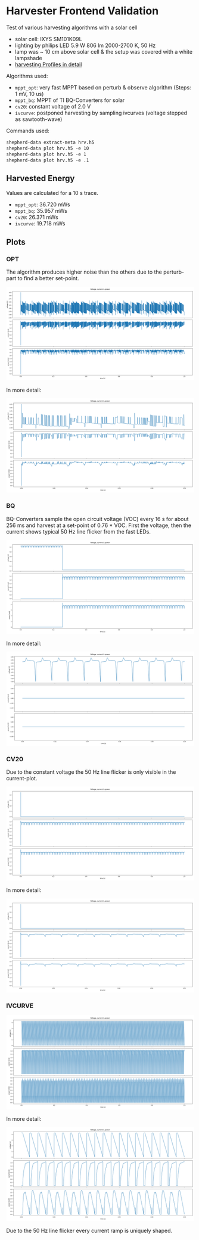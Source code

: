 # Harvester Frontend Validation

Test of various harvesting algorithms with a solar cell

- solar cell: IXYS SM101K09L
- lighting by philips LED 5.9 W 806 lm 2000-2700 K, 50 Hz
- lamp was ~ 10 cm above solar cell & the setup was covered with a white lampshade
- [harvesting Profiles in detail](https://github.com/orgua/shepherd-datalib/blob/main/shepherd_core/shepherd_core/data_models/content/virtual_harvester_fixture.yaml)

Algorithms used:

- `mppt_opt`: very fast MPPT based on perturb & observe algorithm (Steps: 1 mV, 10 us)
- `mppt_bq`: MPPT of TI BQ-Converters for solar
- `cv20`: constant voltage of 2.0 V
- `ivcurve`: postponed harvesting by sampling ivcurves (voltage stepped as sawtooth-wave)

Commands used:

```shell
shepherd-data extract-meta hrv.h5
shepherd-data plot hrv.h5 -e 10
shepherd-data plot hrv.h5 -e 1
shepherd-data plot hrv.h5 -e .1
```

## Harvested Energy

Values are calculated for a 10 s trace.

- `mppt_opt`: 36.720 mWs
- `mppt_bq`: 35.957 mWs
- `cv20`: 26.371 mWs
- `ivcurve`: 19.718 mWs

## Plots

### OPT

The algorithm produces higher noise than the others due to the perturb-part to find a better set-point.

![overview](hrv_opt.plot_0s000_to_1s000.png)

In more detail:

![detail](hrv_opt.plot_0s000_to_0s100.png)

### BQ

BQ-Converters sample the open circuit voltage (VOC) every 16 s for about 256 ms and harvest at a set-point of 0.76 * VOC. First the voltage, then the current shows typical 50 Hz line flicker from the fast LEDs.

![overview](hrv_bq.plot_0s000_to_1s000.png)

In more detail:

![detail](hrv_bq.plot_0s000_to_0s100.png)

### CV20

Due to the constant voltage the 50 Hz line flicker is only visible in the current-plot.

![overview](hrv_cv20.plot_0s000_to_1s000.png)

In more detail:

![detail](hrv_cv20.plot_0s000_to_0s100.png)

### IVCURVE

![overview](hrv_ivcurve.plot_0s000_to_1s000.png)

In more detail:

![detail](hrv_ivcurve.plot_0s000_to_0s100.png)

Due to the 50 Hz line flicker every current ramp is uniquely shaped.
